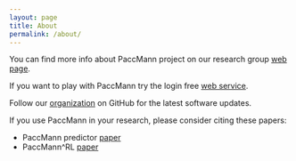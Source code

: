 ```yaml
---
layout: page
title: About
permalink: /about/
---
```


You can find more info about PaccMann project on our research group [web page](https://www.zurich.ibm.com/paccmann/).

If you want to play with PaccMann try the login free [web service](https://ibm.biz/paccmann-aas).

Follow our [organization](https://github.com/PaccMann) on GitHub for the latest software updates. 

If you use PaccMann in your research, please consider citing these papers:

- PaccMann predictor [paper](https://pubs.acs.org/doi/full/10.1021/acs.molpharmaceut.9b00520)
- PaccMann^RL [paper](https://arxiv.org/abs/1909.05114)

